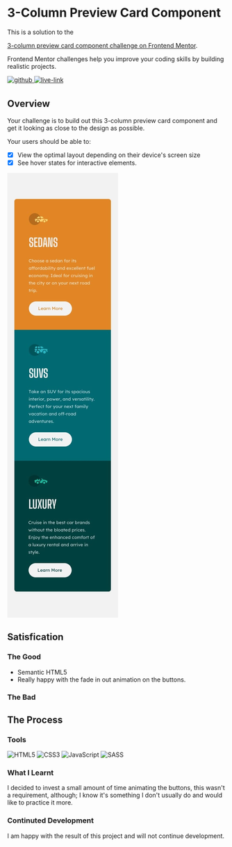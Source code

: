<!-- USE THIS TEMPLATE FOR FUTURE FRONTEND MENTOR PROJECTS, CLEAN CONSISTENT README'S FOR ALL PROJECTS - PAST SELF. -->

<!-- REPLACE HREFS & PROJECT NAMES -->
<h1>3-Column Preview Card Component</h1>
<p>
  This is a solution to the 
  
  [3-column preview card component challenge on Frontend Mentor](https://www.frontendmentor.io/challenges/3column-preview-card-component-pH92eAR2).
  
  Frontend Mentor challenges help you improve your coding skills by building realistic projects. 
</p>

<!-- REPLACE HREFS -->
<a href="https://www.frontendmentor.io/solutions/3-column-preview-card-with-sass-yRLU6hRXy" target="_blank">
  <img src=https://img.shields.io/badge/solution-3e54a3?&style=for-the-badge&logo=frontendmentor&logoColor=white alt=github style="margin-bottom: 5px;" />
</a>
<a href="https://priceless-galileo-593071.netlify.app/" target="_blank">
  <img src=https://img.shields.io/badge/live%20demo-lightgreen?&style=for-the-badge&logo=html5&logoColor=333 alt=live-link style="margin-bottom: 5px;" />
</a>

<!-- REPLACE TASKS -->
<h2>Overview</h2>
Your challenge is to build out this 3-column preview card component and get it looking as close to the design as possible.

Your users should be able to:
- [x] View the optimal layout depending on their device's screen size
- [x] See hover states for interactive elements.

<!-- IMAGE MAY NEED REPLACING -->
![](./design/mobile-design.jpg)

<!-- REPLACE LIST ITEMS -->
<h2>Satisfication</h2>
<h3>The Good</h3>
  <ul>
    <li>Semantic HTML5</li>
    <li>Really happy with the fade in out animation on the buttons.</li>
  </ul>
<h3>The Bad</h3>
  <ul>
  </ul>

<!-- UPDATE ENTIRE SECTION -->
<h2>The Process</h2>
<h3>Tools</h3>
<p>
  <img alt="HTML5" src="https://img.shields.io/badge/-HTML5-red?style=flat-square&logo=html5&logoColor=white" />
  <img alt="CSS3" src="https://img.shields.io/badge/-CSS3-blue?style=flat-square&logo=css3&logoColor=white" />
  <img alt="JavaScript" src="https://img.shields.io/badge/-JavaScript-yellow?style=flat-square&logo=JavaScript&logoColor=white" />
  
  <img alt="SASS" src="https://img.shields.io/badge/-SASS-bf4080?style=flat-square&logo=sass&logoColor=white" />
</p>
<h3>What I Learnt</h3>
  <p>
    I decided to invest a small amount of time animating the buttons, this wasn't a requirement, although; I know it's something I don't
    usually do and would like to practice it more.
  </p>
<h3>Continuted Development</h3>
  <p>
    I am happy with the result of this project and will not continue development.
  </p>
  
<!--  Thank you for taking the time to review my projects!  -->
